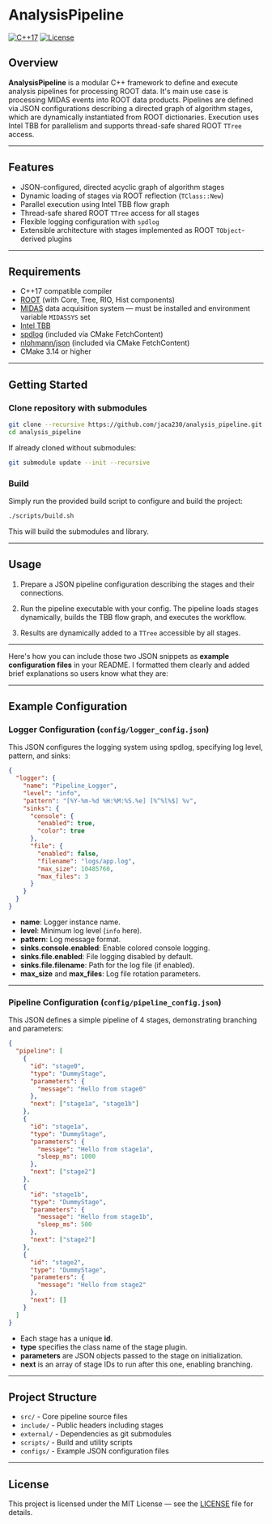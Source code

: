# AnalysisPipeline

[![C++17](https://img.shields.io/badge/C++-17-blue.svg)]()
[![License](https://img.shields.io/badge/license-MIT-green)]()

## Overview

**AnalysisPipeline** is a modular C++ framework to define and execute analysis pipelines for processing ROOT data. It's main use case is processing MIDAS events into ROOT data products. Pipelines are defined via JSON configurations describing a directed graph of algorithm stages, which are dynamically instantiated from ROOT dictionaries. Execution uses Intel TBB for parallelism and supports thread-safe shared ROOT `TTree` access.

---

## Features

* JSON-configured, directed acyclic graph of algorithm stages
* Dynamic loading of stages via ROOT reflection (`TClass::New`)
* Parallel execution using Intel TBB flow graph
* Thread-safe shared ROOT `TTree` access for all stages
* Flexible logging configuration with `spdlog`
* Extensible architecture with stages implemented as ROOT `TObject`-derived plugins

---

## Requirements

* C++17 compatible compiler
* [ROOT](https://root.cern/) (with Core, Tree, RIO, Hist components)
* [MIDAS](https://midas.triumf.ca/) data acquisition system — must be installed and environment variable `MIDASSYS` set
* [Intel TBB](https://github.com/oneapi-src/oneTBB)
* [spdlog](https://github.com/gabime/spdlog) (included via CMake FetchContent)
* [nlohmann/json](https://github.com/nlohmann/json) (included via CMake FetchContent)
* CMake 3.14 or higher

---

## Getting Started

### Clone repository with submodules

```bash
git clone --recursive https://github.com/jaca230/analysis_pipeline.git
cd analysis_pipeline
```

If already cloned without submodules:

```bash
git submodule update --init --recursive
```

### Build

Simply run the provided build script to configure and build the project:

```bash
./scripts/build.sh
```

This will build the submodules and library.

---

## Usage

1. Prepare a JSON pipeline configuration describing the stages and their connections.

2. Run the pipeline executable with your config. The pipeline loads stages dynamically, builds the TBB flow graph, and executes the workflow.

3. Results are dynamically added to a `TTree` accessible by all stages.

---

Here's how you can include those two JSON snippets as **example configuration files** in your README. I formatted them clearly and added brief explanations so users know what they are:

---

## Example Configuration

### Logger Configuration (`config/logger_config.json`)

This JSON configures the logging system using spdlog, specifying log level, pattern, and sinks:

```json
{
  "logger": {
    "name": "Pipeline_Logger",
    "level": "info",
    "pattern": "[%Y-%m-%d %H:%M:%S.%e] [%^%l%$] %v",
    "sinks": {
      "console": {
        "enabled": true,
        "color": true
      },
      "file": {
        "enabled": false,
        "filename": "logs/app.log",
        "max_size": 10485760,
        "max_files": 3
      }
    }
  }
}
```

* **name**: Logger instance name.
* **level**: Minimum log level (`info` here).
* **pattern**: Log message format.
* **sinks.console.enabled**: Enable colored console logging.
* **sinks.file.enabled**: File logging disabled by default.
* **sinks.file.filename**: Path for the log file (if enabled).
* **max\_size** and **max\_files**: Log file rotation parameters.

---

### Pipeline Configuration (`config/pipeline_config.json`)

This JSON defines a simple pipeline of 4 stages, demonstrating branching and parameters:

```json
{
  "pipeline": [
    {
      "id": "stage0",
      "type": "DummyStage",
      "parameters": {
        "message": "Hello from stage0"
      },
      "next": ["stage1a", "stage1b"]
    },
    {
      "id": "stage1a",
      "type": "DummyStage",
      "parameters": {
        "message": "Hello from stage1a",
        "sleep_ms": 1000
      },
      "next": ["stage2"]
    },
    {
      "id": "stage1b",
      "type": "DummyStage",
      "parameters": {
        "message": "Hello from stage1b",
        "sleep_ms": 500
      },
      "next": ["stage2"]
    },
    {
      "id": "stage2",
      "type": "DummyStage",
      "parameters": {
        "message": "Hello from stage2"
      },
      "next": []
    }
  ]
}
```

* Each stage has a unique **id**.
* **type** specifies the class name of the stage plugin.
* **parameters** are JSON objects passed to the stage on initialization.
* **next** is an array of stage IDs to run after this one, enabling branching.


---

## Project Structure

* `src/` - Core pipeline source files
* `include/` - Public headers including stages
* `external/` - Dependencies as git submodules
* `scripts/` - Build and utility scripts
* `configs/` - Example JSON configuration files

---

## License

This project is licensed under the MIT License — see the [LICENSE](LICENSE) file for details.
